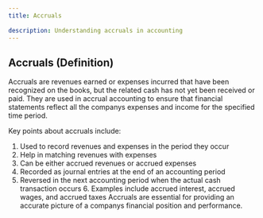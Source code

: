 ```yaml
--- 
title: Accruals 
 
description: Understanding accruals in accounting 
--- 
```


## Accruals (Definition) 

Accruals are revenues earned or expenses incurred that have been recognized on the books, but the related cash has not yet been received or paid. They are used in accrual accounting to ensure that financial statements reflect all the companys expenses and income for the specified time period. 

Key points about accruals include: 

1. Used to record revenues and expenses in the period they occur 
2. Help in matching revenues with expenses 
3. Can be either accrued revenues or accrued expenses 
4. Recorded as journal entries at the end of an accounting period 
5. Reversed in the next accounting period when the actual cash transaction occurs 6. Examples include accrued interest, accrued wages, and accrued taxes Accruals are essential for providing an accurate picture of a companys financial position and performance.